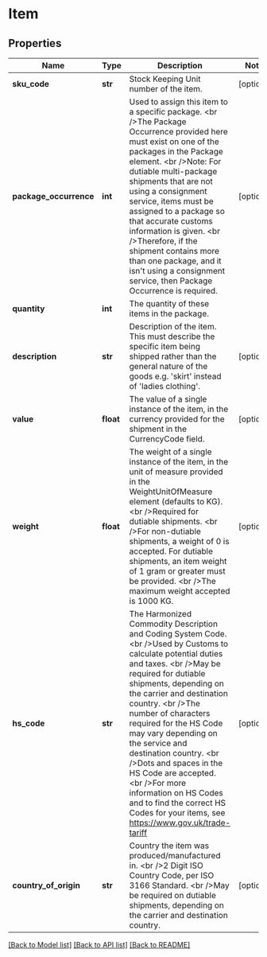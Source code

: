 # Item

## Properties
Name | Type | Description | Notes
------------ | ------------- | ------------- | -------------
**sku_code** | **str** | Stock Keeping Unit number of the item. | [optional] 
**package_occurrence** | **int** | Used to assign this item to a specific package. &lt;br /&gt;The Package Occurrence provided here must exist on one of the packages in the Package element.        &lt;br /&gt;Note: For dutiable multi-package shipments that are not using a consignment service, items must be assigned to a package so that accurate customs information is given. &lt;br /&gt;Therefore, if the shipment contains more than one package, and it isn&#x27;t using a consignment service, then Package Occurrence is required. | [optional] 
**quantity** | **int** | The quantity of these items in the package. | 
**description** | **str** | Description of the item. This must describe the specific item being shipped rather than the general nature of the goods e.g. &#x27;skirt&#x27; instead of &#x27;ladies clothing&#x27;. | [optional] 
**value** | **float** | The value of a single instance of the item, in the currency provided for the shipment in the CurrencyCode field. | [optional] 
**weight** | **float** | The weight of a single instance of the item, in the unit of measure provided in the WeightUnitOfMeasure element (defaults to KG). &lt;br /&gt;Required for dutiable shipments.  &lt;br /&gt;For non-dutiable shipments, a weight of 0 is accepted. For dutiable shipments, an item weight of 1 gram or greater must be provided.  &lt;br /&gt;The maximum weight accepted is 1000 KG. | [optional] 
**hs_code** | **str** | The Harmonized Commodity Description and Coding System Code. &lt;br /&gt;Used by Customs to calculate potential duties and taxes. &lt;br /&gt;May be required for dutiable shipments, depending on the carrier and destination country. &lt;br /&gt;The number of characters required for the HS Code may vary depending on the service and destination country. &lt;br /&gt;Dots and spaces in the HS Code are accepted. &lt;br /&gt;For more information on HS Codes and to find the correct HS Codes for your items, see https://www.gov.uk/trade-tariff | [optional] 
**country_of_origin** | **str** | Country the item was produced/manufactured in.  &lt;br /&gt;2 Digit ISO Country Code, per ISO 3166 Standard. &lt;br /&gt;May be required on dutiable shipments, depending on the carrier and destination country. | [optional] 

[[Back to Model list]](../README.md#documentation-for-models) [[Back to API list]](../README.md#documentation-for-api-endpoints) [[Back to README]](../README.md)

